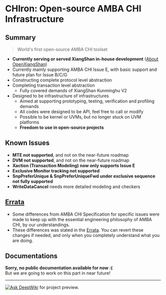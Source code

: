 # CHIron: Open-source AMBA CHI Infrastructure

## Summary

> World's first open-source AMBA CHI toolset

- **Currently serving or served XiangShan in-house development** ([About OpenXiangShan](https://github.com/OpenXiangShan))  
- Currently mainly supporting AMBA CHI Issue E, with basic support and future plan for Issue B/C/G  
- Constructing complete protocol level abstraction  
- Completing transaction level abstraction  
    - Fully covered demands of XiangShan Kunminghu V2  
- Designed to be infrastructure of infrastructures  
    - Aimed at supporting prototyping, testing, verification and profiling demands 
    - All codes were designed to be API, feel free to call or modify  
    - Possible to be kernel or UVMs, but no longer stuck on UVM platforms  
    - **Freedom to use in open-source projects**  

## Known Issues

- **MTE not supported**, and not on the near-future roadmap
- **DVM not supported**, and not on the near-future roadmap
- **Xaction (Transaction Modeling) now only supports Issue E**
- **Exclusive Monitor tracking not supported**
- **SnpPreferUnique & SnpPreferUniqueFwd under exclusive sequence not fully supported**
- **WriteDataCancel** needs more detailed modeling and checkers

## [Errata](ERRATA.md)

- Some differences from AMBA CHI Specification for specific issues were made to keep up with the essential engineering philosophy of AMBA CHI, by our understandings.  
- These differences was stated in the [Errata](ERRATA.md). You can revert these changes if needed, and only when you completely understand what you are doing.

## Documentations

**Sorry, no public documentation available for now :(**   
But we are going to work on this part in near future!  

-----------------------

[![Ask DeepWiki](https://deepwiki.com/badge.svg)](https://deepwiki.com/RISMicroDevices/CHIron) for project preview.  


